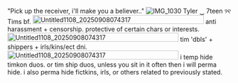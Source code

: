 "Pick up the receiver, i'll make you a believer.."
![IMG_1030](https://github.com/user-attachments/assets/6f954e43-fa03-4753-8589-e5e11a17b035)
Tyler  ‿  7teen ୨୧ Tims bf.
<img width="385" height="20" alt="Untitled1108_20250908074317" src="https://github.com/user-attachments/assets/9af17651-29c4-4603-986f-ef3e5c7047c4" />
anti harassment + censorship. protective of certain chars or interests. 
<img width="385" height="20" alt="Untitled1108_20250908074317" src="https://github.com/user-attachments/assets/bc35f92a-901e-4f30-aa77-74a3a633eb52" />
tim 'dbls' + shippers + irls/kins/ect dni.
<img width="385" height="20" alt="Untitled1108_20250908074317" src="https://github.com/user-attachments/assets/5e22f713-1f3a-4bf7-9ab2-698610464423" />
i temp hide timkon duos. or tim ship duos, unless you sit in it often then i will perma hide. i also perma hide fictkins, irls, or others related to previously stated. 
